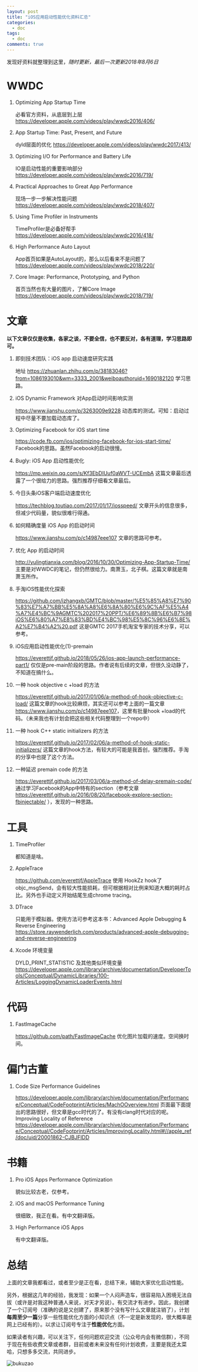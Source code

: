 ```yaml
---
layout: post
title: "iOS应用启动性能优化资料汇总"
categories:
  - doc
tags:
  - doc
comments: true
---
```


发现好资料就整理到这里，*随时更新，最后一次更新2018年8月6日*

<!-- more -->


# WWDC

1. Optimizing App Startup Time
    
    必看官方资料，从底层到上层 <https://developer.apple.com/videos/play/wwdc2016/406/>
    
2. App Startup Time: Past, Present, and Future
    
    dyld层面的优化 <https://developer.apple.com/videos/play/wwdc2017/413/>
    
3. Optimizing I/O for Performance and Battery Life
    
    IO是启动性能的重要影响部分 <https://developer.apple.com/videos/play/wwdc2016/719/>
    
4. Practical Approaches to Great App Performance
    
    现场一步一步解决性能问题 <https://developer.apple.com/videos/play/wwdc2018/407/>
    
5. Using Time Profiler in Instruments
    
    TimeProfiler是必备好帮手 <https://developer.apple.com/videos/play/wwdc2016/418/>
    
6. High Performance Auto Layout
    
    App首页如果是AutoLayout的，那么以后看来不是问题了 <https://developer.apple.com/videos/play/wwdc2018/220/>
    
7. Core Image: Performance, Prototyping, and Python
    
    首页当然也有大量的图片，了解Core Image <https://developer.apple.com/videos/play/wwdc2018/719/>

# 文章

**以下文章仅仅是收集，各家之谈，不要全信，也不要反对，各有道理，学习思路即可。**

1. 即刻技术团队：iOS app 启动速度研究实践
    
    地址 <https://zhuanlan.zhihu.com/p/38183046?from=1086193010&wm=3333_2001&weiboauthoruid=1690182120>
    学习思路。

2. iOS Dynamic Framework 对App启动时间影响实测
    
    <https://www.jianshu.com/p/3263009e9228>
    动态库的测试。可知：启动过程中尽量不要加载动态库了。

3. Optimizing Facebook for iOS start time
    
    <https://code.fb.com/ios/optimizing-facebook-for-ios-start-time/>
    Facebook的思路。虽然Facebook的启动很慢。
    
4. Bugly: iOS App 启动性能优化
    
    <https://mp.weixin.qq.com/s/Kf3EbDIUuf0aWVT-UCEmbA>
    这篇文章最后透露了一个很给力的思路。强烈推荐仔细看文章最后。
    
5. 今日头条iOS客户端启动速度优化
    
    <https://techblog.toutiao.com/2017/01/17/iosspeed/>
    文章开头的信息很多，但减少代码量，貌似很难行得通。
    
6. 如何精确度量 iOS App 的启动时间
    
    <https://www.jianshu.com/p/c14987eee107>
    文章的思路可参考。

7. 优化 App 的启动时间
    
    <http://yulingtianxia.com/blog/2016/10/30/Optimizing-App-Startup-Time/>
    主要是对WWDC的笔记，但仍然很给力。南萧玉，北子棋。这篇文章就是南萧玉所作。
    
8. 手淘iOS性能优化探索
    
    <https://github.com/izhangxb/GMTC/blob/master/%E5%85%A8%E7%90%83%E7%A7%BB%E5%8A%A8%E6%8A%80%E6%9C%AF%E5%A4%A7%E4%BC%9AGMTC%202017%20PPT/%E6%89%8B%E6%B7%98iOS%E6%80%A7%E8%83%BD%E4%BC%98%E5%8C%96%E6%8E%A2%E7%B4%A2%20.pdf>
    这是GMTC 2017手机淘宝专家的技术分享，可以参考。

9. iOS应用启动性能优化(1)-premain
    
    <https://everettjf.github.io/2018/05/26/ios-app-launch-performance-part1/>
    仅仅是pre-main阶段的思路。作者说有后续的文章，但很久没动静了，不知道在搞什么。

10. 一种 hook objective c +load 的方法
    
    <https://everettjf.github.io/2017/01/06/a-method-of-hook-objective-c-load/>
    这篇文章的hook比较麻烦，其实还可以参考上面的一篇文章 <https://www.jianshu.com/p/c14987eee107>，这里有批量hook +load的代码。（未来我也有计划会把这些相关代码整理到一个repo中）
    
11. 一种 hook C++ static initializers 的方法
    
    <https://everettjf.github.io/2017/02/06/a-method-of-hook-static-initializers/>
    这篇文章的hook方法，有较大的可能是我首创，强烈推荐。手淘的分享中也提了这个方法。

12. 一种延迟 premain code 的方法
    
    <https://everettjf.github.io/2017/03/06/a-method-of-delay-premain-code/>
    通过学习Facebook的App中特有的section（参考文章 <https://everettjf.github.io/2016/08/20/facebook-explore-section-fbinjectable/> ），发现的一种思路。

    
# 工具

1. TimeProfiler
    
    都知道是啥。
    
2. AppleTrace
    
    <https://github.com/everettjf/AppleTrace>
    使用 HookZz hook了objc_msgSend，会有较大性能损耗，但可根据相对比例来知道大概的耗时占比。另外也手动定义开始结尾生成chrome tracing。
    
3. DTrace
    
    只能用于模拟器。使用方法可参考这本书：Advanced Apple Debugging & Reverse Engineering <https://store.raywenderlich.com/products/advanced-apple-debugging-and-reverse-engineering>
    
4. Xcode 环境变量
    
    DYLD_PRINT_STATISTIC 及其他类似环境变量 <https://developer.apple.com/library/archive/documentation/DeveloperTools/Conceptual/DynamicLibraries/100-Articles/LoggingDynamicLoaderEvents.html>

# 代码

1. FastImageCache
    
    <https://github.com/path/FastImageCache>
    优化图片加载的速度。空间换时间。


# 偏门古董

1. Code Size Performance Guidelines
    
    <https://developer.apple.com/library/archive/documentation/Performance/Conceptual/CodeFootprint/Articles/MachOOverview.html>
    页面最下面提出的思路很好，但文章是gcc时代的了。有没有clang时代对应的呢。
    Improving Locality of Reference <https://developer.apple.com/library/archive/documentation/Performance/Conceptual/CodeFootprint/Articles/ImprovingLocality.html#//apple_ref/doc/uid/20001862-CJBJFIDD>

# 书籍

1. Pro iOS Apps Performance Optimization
    
    貌似比较古老，仅参考。
    
2. iOS and macOS Performance Tuning
    
    很细致，我正在看。有中文翻译版。
    
3. High Performance iOS Apps
    
    有中文翻译版。




# 总结

上面的文章我都看过，或者至少是正在看，总结下来，辅助大家优化启动性能。

另外，根据这几年的经验，我发现：如果一个人闷声造车，很容易陷入困境无法自拔（或许是对我这种普通人来说，对天才另说）。有交流才有进步。因此，我创建了一个订阅号（准确的说是又创建了，原来那个没有写什么文章就注销了），计划**每周至少一篇**分享一些性能优化方面的小知识点（不一定是新发现的，很大概率是网上已经有的）。以求让订阅号专注于**性能优化**方面。

如果读者有兴趣，可以关注下，任何问题欢迎交流（公众号内会有微信群），不同于现在有些收费文章或者群，目前或者未来没有任何计划收费，主要是我还太菜哈，只想多多交流，共同进步。

![bukuzao](https://everettjf.github.io/images/fun.jpg)


